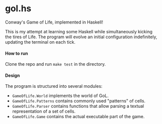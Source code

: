 gol.hs
======

Conway's Game of Life, implemented in Haskell!

This is my attempt at learning some Haskell while simultaneously kicking the tires of Life. The program will evolve an initial configuration indefinitely, updating the terminal on each tick.


#### How to run

Clone the repo and run `make test` in the directory.


#### Design

The program is structured into several modules:

* `GameOfLife.World` implements the world of GoL.
* `GameOfLife.Patterns` contains commonly used "patterns" of cells.
* `GameOfLife.Parser` contains functions that allow parsing a textual representation of a set of cells.
* `GameOfLife.Game` contains the actual executable part of the game.
